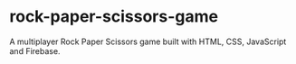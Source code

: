 # rock-paper-scissors-game
A multiplayer Rock Paper Scissors game built with HTML, CSS, JavaScript and Firebase.
